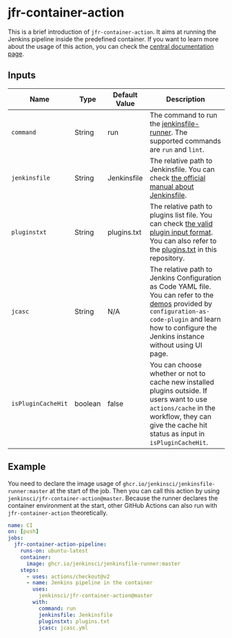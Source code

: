 # jfr-container-action

This is a brief introduction of `jfr-container-action`.
It aims at running the Jenkins pipeline inside the predefined container.
If you want to learn more about the usage of this action,
you can check the [central documentation page](https://jenkinsci.github.io/jfr-action-doc).

## Inputs

| Name | Type | Default Value | Description |
| ----------- | ----------- | ----------- | ----------- |
| `command` | String | run | The command to run the [jenkinsfile-runner](https://github.com/jenkinsci/jenkinsfile-runner). The supported commands are `run` and `lint`. |
| `jenkinsfile` | String | Jenkinsfile | The relative path to Jenkinsfile. You can check [the official manual about Jenkinsfile](https://www.jenkins.io/doc/book/pipeline/syntax/). |
| `pluginstxt` | String | plugins.txt | The relative path to plugins list file. You can check [the valid plugin input format](https://github.com/jenkinsci/plugin-installation-manager-tool#plugin-input-format). You can also refer to the [plugins.txt](plugins.txt) in this repository. |
| `jcasc` | String | N/A | The relative path to Jenkins Configuration as Code YAML file. You can refer to the [demos](https://github.com/jenkinsci/configuration-as-code-plugin/tree/master/demos) provided by `configuration-as-code-plugin` and learn how to configure the Jenkins instance without using UI page. |
| `isPluginCacheHit` | boolean | false | You can choose whether or not to cache new installed plugins outside. If users want to use `actions/cache` in the workflow, they can give the cache hit status as input in `isPluginCacheHit`. |

## Example

You need to declare the image usage of `ghcr.io/jenkinsci/jenkinsfile-runner:master` at the start of the job.
Then you can call this action by using `jenkinsci/jfr-container-action@master`.
Because the runner declares the container environment at the start, 
other GitHub Actions can also run with `jfr-container-action` theoretically.
```yaml
name: CI
on: [push]
jobs:
  jfr-container-action-pipeline:
    runs-on: ubuntu-latest
    container:
      image: ghcr.io/jenkinsci/jenkinsfile-runner:master
    steps:
      - uses: actions/checkout@v2
      - name: Jenkins pipeline in the container
        uses:
          jenkinsci/jfr-container-action@master
        with:
          command: run
          jenkinsfile: Jenkinsfile
          pluginstxt: plugins.txt
          jcasc: jcasc.yml 
```
